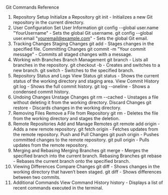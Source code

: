 Git Commands Reference
1. Repository Setup
Initialize a Repository
git init - Initializes a new Git repository in the current directory.
2. User Configuration
Set User Information
git config --global user.name "YourUsername" - Sets the global Git username.
git config --global user.email "youremail@example.com" - Sets the global Git email.
3. Tracking Changes
Staging Changes
git add <file> - Stages changes in the specified file.
Committing Changes
git commit -m "Your commit message" - Commits all staged changes with a message.
4. Working with Branches
Branch Management
git branch - Lists all branches in the repository.
git checkout -b <branch-name> - Creates and switches to a new branch.
git switch <branch-name> - Switches to the specified branch.
5. Repository Status and Logs
View Status
git status - Shows the current status of the working directory and staging area.
View Commit History
git log - Shows the full commit history.
git log --oneline - Shows a condensed commit history.
6. Undoing Changes
Unstage Changes
git rm --cached <file> - Unstages a file without deleting it from the working directory.
Discard Changes
git restore <file> - Discards changes in the working directory.
7. Removing Files
Remove a File from Repository
git rm <file> - Deletes the file from the working directory and stages the deletion.
8. Remote Repositories
Add and Manage Remotes
git remote add origin <url> - Adds a new remote repository.
git fetch origin - Fetches updates from the remote repository.
Push and Pull Changes
git push origin <branch-name> - Pushes committed changes to the remote repository.
git pull origin <branch-name> - Pulls updates from the remote repository.
9. Merging and Rebasing
Merging Branches
git merge <branch-name> - Merges the specified branch into the current branch.
Rebasing Branches
git rebase <branch-name> - Rebases the current branch onto the specified branch.
10. Viewing Differences
Compare Changes
git diff - Shows changes in the working directory that haven’t been staged.
git diff <commit1> <commit2> - Shows differences between two commits.
11. Additional Commands
View Command History
history - Displays a list of recent commands executed in the terminal.
